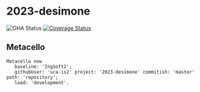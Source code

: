 # 2023-desimone

![GHA Status](https://github.com/uca-argentina/2023-desimone/actions/workflows/GHA.yml/badge.svg)
[![Coverage Status](https://coveralls.io/repos/github/uca-argentina/2023-desimone/badge.svg?branch=master)](https://coveralls.io/github/uca-is2/project-template?branch=master)

## Metacello

```smalltalk
Metacello new
   baseline: 'IngSoft2';
   githubUser: 'uca-is2' project: '2023-desimone' commitish: 'master' path: 'repository';
   load: 'development'.
```
